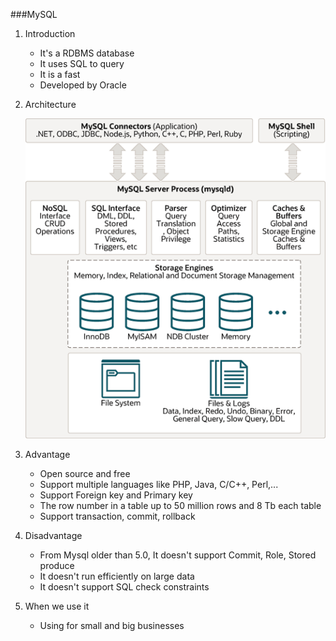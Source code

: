 ###MySQL

1. Introduction
   - It's a RDBMS database
   - It uses SQL to query
   - It is a fast
   - Developed by Oracle
2. Architecture

    ![img.png](mysql-architecture.png)

3. Advantage
   - Open source and free
   - Support multiple languages like PHP, Java, C/C++, Perl,...
   - Support Foreign key and Primary key
   - The row number in a table up to 50 million rows and 8 Tb each table
   - Support transaction, commit, rollback
4. Disadvantage
   - From Mysql older than 5.0, It doesn't support Commit, Role, Stored produce
   - It doesn't run efficiently on large data
   - It doesn't support SQL check constraints
5. When we use it
   - Using for small and big businesses